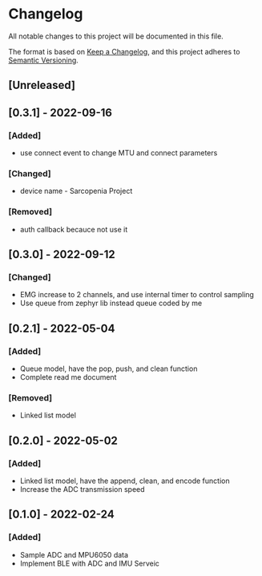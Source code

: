# Changelog
All notable changes to this project will be documented in this file.

The format is based on [Keep a Changelog](https://keepachangelog.com/en/1.0.0/),
and this project adheres to [Semantic Versioning](https://semver.org/spec/v2.0.0.html).

## [Unreleased]

## [0.3.1] - 2022-09-16
### [Added]
- use connect event to change MTU and connect parameters
### [Changed]
- device name - Sarcopenia Project
### [Removed]
- auth callback becauce not use it

## [0.3.0] - 2022-09-12
### [Changed]
- EMG increase to 2 channels, and use internal timer to control sampling
- Use queue from zephyr lib instead queue coded by me

## [0.2.1] - 2022-05-04
### [Added]
- Queue model, have the pop, push, and clean function
- Complete read me document
### [Removed]
- Linked list model

## [0.2.0] - 2022-05-02
### [Added]
- Linked list model, have the append, clean, and encode function
- Increase the ADC transmission speed

## [0.1.0] - 2022-02-24
### [Added]
- Sample ADC and MPU6050 data
- Implement BLE with ADC and IMU Serveic